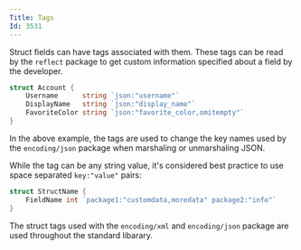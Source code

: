 ```yaml
---
Title: Tags
Id: 3531
---
```

Struct fields can have tags associated with them. These tags can be read by the `reflect` package to get custom information specified about a field by the developer.

```go
struct Account {
    Username      string `json:"username"`
    DisplayName   string `json:"display_name"`
    FavoriteColor string `json:"favorite_color,omitempty"`
}
```

In the above example, the tags are used to change the key names used by the `encoding/json` package when marshaling or unmarshaling JSON.

While the tag can be any string value, it's considered best practice to use space separated `key:"value"` pairs:

```go
struct StructName {
    FieldName int `package1:"customdata,moredata" package2:"info"`
}
```

The struct tags used with the `encoding/xml` and `encoding/json` package are used throughout the standard libarary.

<!-- TODO: example with multiple tags -->
<!-- TODO: link to json, xml chapters -->
